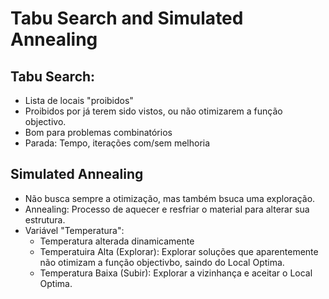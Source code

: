 # Tabu Search and Simulated Annealing

## Tabu Search:

 - Lista de locais "proibidos"
 - Proibidos por já terem sido vistos, ou não otimizarem a função objectivo.
 - Bom para problemas combinatórios
 - Parada: Tempo, iterações com/sem melhoria

## Simulated Annealing

 - Não busca sempre a otimização, mas também bsuca uma exploração.
 - Annealing: Processo de aquecer e resfriar o material para alterar sua estrutura.
 - Variável "Temperatura":
   - Temperatura alterada dinamicamente
   - Temperatuira Alta (Explorar): Explorar soluções que aparentemente não otimizam a função objectivbo, saindo do Local Optima. 
   - Temperatura Baixa (Subir): Explorar a vizinhança e aceitar o Local Optima.

